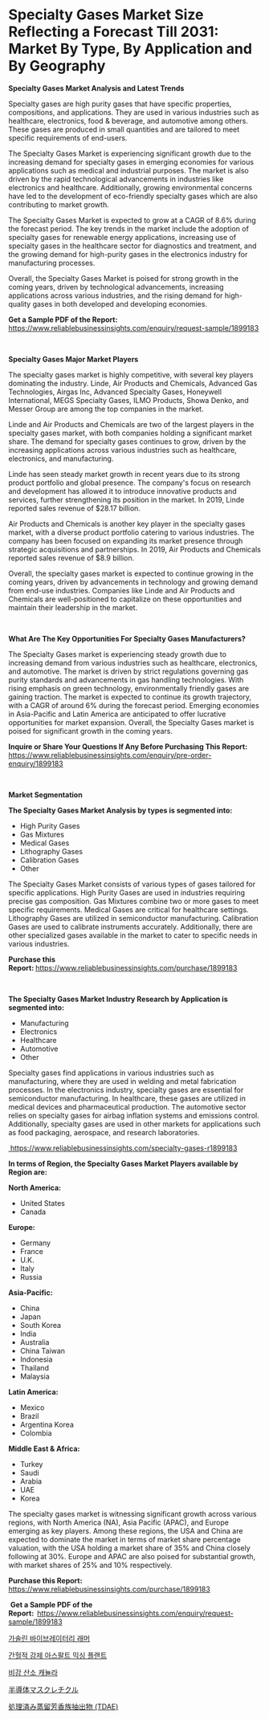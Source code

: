 <p><h1>Specialty Gases Market Size Reflecting a Forecast Till 2031: Market By Type, By Application and By Geography</h1></p><p><strong>Specialty Gases Market Analysis and Latest Trends</strong></p>
<p><p>Specialty gases are high purity gases that have specific properties, compositions, and applications. They are used in various industries such as healthcare, electronics, food & beverage, and automotive among others. These gases are produced in small quantities and are tailored to meet specific requirements of end-users.</p><p>The Specialty Gases Market is experiencing significant growth due to the increasing demand for specialty gases in emerging economies for various applications such as medical and industrial purposes. The market is also driven by the rapid technological advancements in industries like electronics and healthcare. Additionally, growing environmental concerns have led to the development of eco-friendly specialty gases which are also contributing to market growth.</p><p>The Specialty Gases Market is expected to grow at a CAGR of 8.6% during the forecast period. The key trends in the market include the adoption of specialty gases for renewable energy applications, increasing use of specialty gases in the healthcare sector for diagnostics and treatment, and the growing demand for high-purity gases in the electronics industry for manufacturing processes.</p><p>Overall, the Specialty Gases Market is poised for strong growth in the coming years, driven by technological advancements, increasing applications across various industries, and the rising demand for high-quality gases in both developed and developing economies.</p></p>
<p><strong>Get a Sample PDF of the Report:&nbsp;</strong> <a href="https://www.reliablebusinessinsights.com/enquiry/request-sample/1899183">https://www.reliablebusinessinsights.com/enquiry/request-sample/1899183</a></p>
<p>&nbsp;</p>
<p><strong>Specialty Gases Major Market Players</strong></p>
<p><p>The specialty gases market is highly competitive, with several key players dominating the industry. Linde, Air Products and Chemicals, Advanced Gas Technologies, Airgas Inc, Advanced Specialty Gases, Honeywell International, MEGS Specialty Gases, ILMO Products, Showa Denko, and Messer Group are among the top companies in the market.</p><p>Linde and Air Products and Chemicals are two of the largest players in the specialty gases market, with both companies holding a significant market share. The demand for specialty gases continues to grow, driven by the increasing applications across various industries such as healthcare, electronics, and manufacturing.</p><p>Linde has seen steady market growth in recent years due to its strong product portfolio and global presence. The company's focus on research and development has allowed it to introduce innovative products and services, further strengthening its position in the market. In 2019, Linde reported sales revenue of $28.17 billion.</p><p>Air Products and Chemicals is another key player in the specialty gases market, with a diverse product portfolio catering to various industries. The company has been focused on expanding its market presence through strategic acquisitions and partnerships. In 2019, Air Products and Chemicals reported sales revenue of $8.9 billion.</p><p>Overall, the specialty gases market is expected to continue growing in the coming years, driven by advancements in technology and growing demand from end-use industries. Companies like Linde and Air Products and Chemicals are well-positioned to capitalize on these opportunities and maintain their leadership in the market.</p></p>
<p>&nbsp;</p>
<p><strong>What Are The Key Opportunities For Specialty Gases Manufacturers?</strong></p>
<p><p>The Specialty Gases market is experiencing steady growth due to increasing demand from various industries such as healthcare, electronics, and automotive. The market is driven by strict regulations governing gas purity standards and advancements in gas handling technologies. With rising emphasis on green technology, environmentally friendly gases are gaining traction. The market is expected to continue its growth trajectory, with a CAGR of around 6% during the forecast period. Emerging economies in Asia-Pacific and Latin America are anticipated to offer lucrative opportunities for market expansion. Overall, the Specialty Gases market is poised for significant growth in the coming years.</p></p>
<p><strong>Inquire or Share Your Questions If Any Before Purchasing This Report:</strong> <a href="https://www.reliablebusinessinsights.com/enquiry/pre-order-enquiry/1899183">https://www.reliablebusinessinsights.com/enquiry/pre-order-enquiry/1899183</a></p>
<p>&nbsp;</p>
<p><strong>Market Segmentation</strong></p>
<p><strong>The Specialty Gases Market Analysis by types is segmented into:</strong></p>
<p><ul><li>High Purity Gases</li><li>Gas Mixtures</li><li>Medical Gases</li><li>Lithography Gases</li><li>Calibration Gases</li><li>Other</li></ul></p>
<p><p>The Specialty Gases Market consists of various types of gases tailored for specific applications. High Purity Gases are used in industries requiring precise gas composition. Gas Mixtures combine two or more gases to meet specific requirements. Medical Gases are critical for healthcare settings. Lithography Gases are utilized in semiconductor manufacturing. Calibration Gases are used to calibrate instruments accurately. Additionally, there are other specialized gases available in the market to cater to specific needs in various industries.</p></p>
<p><strong>Purchase this Report:&nbsp;</strong><a href="https://www.reliablebusinessinsights.com/purchase/1899183">https://www.reliablebusinessinsights.com/purchase/1899183</a></p>
<p>&nbsp;</p>
<p><strong>The Specialty Gases Market Industry Research by Application is segmented into:</strong></p>
<p><ul><li>Manufacturing</li><li>Electronics</li><li>Healthcare</li><li>Automotive</li><li>Other</li></ul></p>
<p><p>Specialty gases find applications in various industries such as manufacturing, where they are used in welding and metal fabrication processes. In the electronics industry, specialty gases are essential for semiconductor manufacturing. In healthcare, these gases are utilized in medical devices and pharmaceutical production. The automotive sector relies on specialty gases for airbag inflation systems and emissions control. Additionally, specialty gases are used in other markets for applications such as food packaging, aerospace, and research laboratories.</p></p>
<p><a href="https://www.reliablebusinessinsights.com/specialty-gases-r1899183">&nbsp;https://www.reliablebusinessinsights.com/specialty-gases-r1899183</a></p>
<p><strong>In terms of Region, the Specialty Gases Market Players available by Region are:</strong></p>
<p>
    <p> <strong> North America: </strong>
        <ul>
            <li>United States</li>
            <li>Canada</li>
        </ul>
        </p> 
    <p> <strong> Europe: </strong>
        <ul>
            <li>Germany</li>
            <li>France</li>
            <li>U.K.</li>
            <li>Italy</li>
            <li>Russia</li>
        </ul>
        </p> 
    <p> <strong> Asia-Pacific: </strong>
        <ul>
            <li>China</li>
            <li>Japan</li>
            <li>South Korea</li>
            <li>India</li>
            <li>Australia</li>
            <li>China Taiwan</li>
            <li>Indonesia</li>
            <li>Thailand</li>
            <li>Malaysia</li>
        </ul>
        </p> 
    <p> <strong> Latin America: </strong>
        <ul>
            <li>Mexico</li>
            <li>Brazil</li>
            <li>Argentina Korea</li>
            <li>Colombia</li>
        </ul>
        </p> 
    <p> <strong> Middle East & Africa: </strong>
        <ul>
            <li>Turkey</li>
            <li>Saudi</li>
            <li>Arabia</li>
            <li>UAE</li>
            <li>Korea</li>
        </ul>
    </p>
    </p>
<p><p>The specialty gases market is witnessing significant growth across various regions, with North America (NA), Asia Pacific (APAC), and Europe emerging as key players. Among these regions, the USA and China are expected to dominate the market in terms of market share percentage valuation, with the USA holding a market share of 35% and China closely following at 30%. Europe and APAC are also poised for substantial growth, with market shares of 25% and 10% respectively.</p></p>
<p><strong>Purchase this Report: </strong><a href="https://www.reliablebusinessinsights.com/purchase/1899183">https://www.reliablebusinessinsights.com/purchase/1899183</a></p>
<p>&nbsp;<strong>Get a Sample PDF of the Report:&nbsp;&nbsp;</strong><a href="https://www.reliablebusinessinsights.com/enquiry/request-sample/1899183">https://www.reliablebusinessinsights.com/enquiry/request-sample/1899183</a></p>
<p><strong></strong></p>
<p><p><a href="https://github.com/fernandotryO5lson96765/Market-Research-Report-List-2/blob/main/5073015116967.md">가솔린 바이브레이터리 래머</a></p><p><a href="https://github.com/JosefaRice/Market-Research-Report-List-1/blob/main/6320208116968.md">간헐적 강제 아스팔트 믹싱 플랜트</a></p><p><a href="https://medium.com/@milonmizanur430/%EC%82%AC%EC%9A%A9-%EC%A4%91%EC%9D%B8-%EC%BD%94%EC%9A%A9%EC%82%B0%EC%86%8C%EA%B4%80%EC%8B%9C%EC%9E%A5%EC%97%90-%EB%8C%80%ED%95%9C-%EC%8B%A0%ED%9D%A5-%ED%8A%B8%EB%A0%8C%EB%93%9C%EC%99%80-2024%EB%85%84%EB%B6%80%ED%84%B0-2031%EB%85%84%EA%B9%8C%EC%A7%80%EC%9D%98-%EB%AF%B8%EB%9E%98-%EC%A0%84%EB%A7%9D-315608ec6ef9">비강 산소 캐뉼라</a></p><p><a href="https://medium.com/@wgloverbetty988/%E5%8D%8A%E5%B0%8E%E4%BD%93%E3%83%9E%E3%82%B9%E3%82%AF%E3%83%AC%E3%83%81%E3%82%AF%E3%83%AB%E5%B8%82%E5%A0%B4%E3%82%B7%E3%82%A7%E3%82%A2%E3%81%A8%E6%96%B0%E3%81%97%E3%81%84%E3%83%88%E3%83%AC%E3%83%B3%E3%83%89%E5%88%86%E6%9E%90-%E3%82%BF%E3%82%A4%E3%83%97-%E3%82%A2%E3%83%97%E3%83%AA%E3%82%B1%E3%83%BC%E3%82%B7%E3%83%A7%E3%83%B3-%E3%82%A8%E3%83%B3%E3%83%89%E3%83%A6%E3%83%BC%E3%82%B9%E5%88%A5%E3%81%AB-%E6%9C%9F%E9%96%932024%E5%B9%B4%E3%81%8B%E3%82%892031%E5%B9%B4%E3%81%BE%E3%81%A7%E3%81%AE%E4%BA%88%E6%B8%AC-ed16ce8ca5ef">半導体マスクレチクル</a></p><p><a href="https://github.com/leigh4852023/Market-Research-Report-List-1/blob/main/9210786129477.md">処理済み蒸留芳香族抽出物 (TDAE)</a></p></p>
